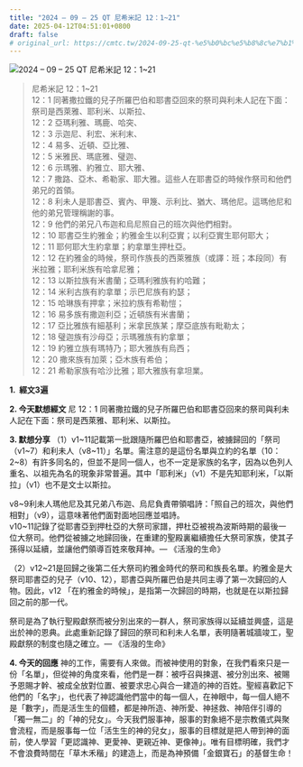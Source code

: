 ```yaml
---
title: "2024 – 09 – 25 QT 尼希米記 12：1~21"
date: 2025-04-12T04:51:01+0800
draft: false
# original_url: https://cmtc.tw/2024-09-25-qt-%e5%b0%bc%e5%b8%8c%e7%b1%b3%e8%a8%98-12%ef%bc%9a121
---
```


![2024 – 09 – 25 QT 尼希米記 12：1\~21](/images/qt.jpg  "2024 – 09 – 25 QT 尼希米記 12：1\~21")

> 尼希米記 12：1\~21  
> 12：1 同著撒拉鐵的兒子所羅巴伯和耶書亞回來的祭司與利未人記在下面：祭司是西萊雅、耶利米、以斯拉、  
> 12：2 亞瑪利雅、瑪鹿、哈突、  
> 12：3 示迦尼、利宏、米利末、  
> 12：4 易多、近頓、亞比雅、  
> 12：5 米雅民、瑪底雅、璧迦、  
> 12：6 示瑪雅、約雅立、耶大雅、  
> 12：7 撒路、亞木、希勒家、耶大雅。這些人在耶書亞的時候作祭司和他們弟兄的首領。  
> 12：8 利未人是耶書亞、賓內、甲篾、示利比、猶大、瑪他尼。這瑪他尼和他的弟兄管理稱謝的事。  
> 12：9 他們的弟兄八布迦和烏尼照自己的班次與他們相對。  
> 12：10 耶書亞生約雅金；約雅金生以利亞實；以利亞實生耶何耶大；  
> 12：11 耶何耶大生約拿單；約拿單生押杜亞。  
> 12：12 在約雅金的時候，祭司作族長的西萊雅族（或譯：班；本段同）有米拉雅；耶利米族有哈拿尼雅；  
> 12：13 以斯拉族有米書蘭；亞瑪利雅族有約哈難；  
> 12：14 米利古族有約拿單；示巴尼族有約瑟；  
> 12：15 哈琳族有押拿；米拉約族有希勒愷；  
> 12：16 易多族有撒迦利亞；近頓族有米書蘭；  
> 12：17 亞比雅族有細基利；米拿民族某；摩亞底族有毗勒太；  
> 12：18 璧迦族有沙母亞；示瑪雅族有約拿單；  
> 12：19 約雅立族有瑪特乃；耶大雅族有烏西；  
> 12：20 撒來族有加萊；亞木族有希伯；  
> 12：21 希勒家族有哈沙比雅；耶大雅族有拿坦業。

**1.  經文3遍**

**2. 今天默想經文**
尼 12：1 同著撒拉鐵的兒子所羅巴伯和耶書亞回來的祭司與利未人記在下面：祭司是西萊雅、耶利米、以斯拉。

**3. 默想分享**
（1）v1\~11記載第一批跟隨所羅巴伯和耶書亞，被擄歸回的「祭司（v1\~7）和利未人（v8\~11）」名單。需注意的是這份名單與立約的名單（10：2\~8）有許多同名的，但並不是同一個人，也不一定是家族的名字，因為以色列人重名、以祖先為名的現象非常普遍。其中「耶利米」（v1）不是先知耶利米，「以斯拉」（v1）也不是文士以斯拉。

v8\~9利未人瑪他尼及其兄弟八布迦、烏尼負責帶領唱詩：「照自己的班次，與他們相對」（v9），這意味著他們面對面地回應並唱詩。  
v10\~11記錄了從耶書亞到押杜亞的大祭司家譜，押杜亞被視為波斯時期的最後一位大祭司。他們從被擄之地歸回後，在重建的聖殿裏繼續擔任大祭司家族，使其子孫得以延續，並讓他們領導百姓來敬拜神。— 《活潑的生命》

（2）v12\~21是回歸之後第二任大祭司約雅金時代的祭司和族長名單。約雅金是大祭司耶書亞的兒子（v10、12），耶書亞與所羅巴伯是共同主導了第一次歸回的人物。因此，v12 「在約雅金的時候」，是指第一次歸回的時期，也就是在以斯拉歸回之前的那一代。

祭司是為了執行聖殿獻祭而被分別出來的一群人，祭司家族得以延續並興盛，這是出於神的恩典。此處重新記錄了歸回的祭司和利未人名單，表明隨著城牆竣工，聖殿獻祭的制度也隨之確立。— 《活潑的生命》

**4. 今天的回應**
神的工作，需要有人來做。而被神使用的對象，在我們看來只是一份「名單」，但從神的角度來看，他們是一群：被呼召與揀選、被分別出來、被賜予恩賜才幹、被成全放對位置、被要求忠心與合一建造的神的百姓。聖經喜歡記下他們的「名字」，也代表了神認識他們當中的每一個人，在神眼中，每一個人絕不是「數字」，而是活生生的個體，都是神所造、神所愛、神拯救、神陪伴引導的「獨一無二」的「神的兒女」。今天我們服事神，服事的對象絕不是宗教儀式與聚會流程，而是服事每一位「活生生的神的兒女」，服事的目標就是把人帶到神的面前，使人學習「更認識神、更愛神、更親近神、更像神」。唯有目標明確，我們才不會浪費時間在「草木禾稭」的建造上，而是為神預備「金銀寶石」的基督生命！
